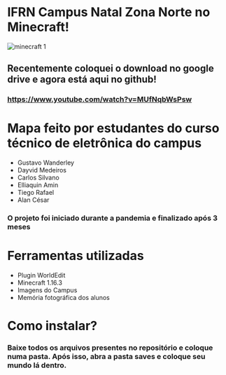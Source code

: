 # IFRN Campus Natal Zona Norte no Minecraft!

![minecraft 1](https://github.com/Gustavo-Guilherme-Wanderley/IFRNminecraft/assets/77367556/70595fb0-e33f-410e-9df6-8900f57d6549)

## Recentemente coloquei o download no google drive e agora está aqui no github!
### https://www.youtube.com/watch?v=MUfNqbWsPsw

# Mapa feito por estudantes do curso técnico de eletrônica do campus

+ Gustavo Wanderley
+ Dayvid Medeiros
+ Carlos Silvano  
+ Elliaquin Amin  
+ Tiego Rafael
+ Alan César

### O projeto foi iniciado durante a pandemia e finalizado após 3 meses

# Ferramentas utilizadas

+ Plugin WorldEdit
+ Minecraft 1.16.3
+ Imagens do Campus
+ Memória fotográfica dos alunos

# Como instalar?
### Baixe todos os arquivos presentes no repositório e coloque numa pasta. Após isso, abra a pasta saves e coloque seu mundo lá dentro.
